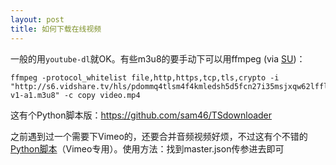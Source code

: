 ```yaml
---
layout: post
title: 如何下载在线视频
---
```


一般的用`youtube-dl`就OK。有些m3u8的要手动下可以用ffmpeg (via [SU](https://superuser.com/questions/1260846/downloading-m3u8-videos))：

```
ffmpeg -protocol_whitelist file,http,https,tcp,tls,crypto -i "http://s6.vidshare.tv/hls/pdommq4tlsm4f4kmledsh5d5fcn27i35msjxqw62lfflut5bgaqhb5kirb5q/index-v1-a1.m3u8" -c copy video.mp4
```

这有个Python脚本版：<https://github.com/sam46/TSdownloader>

之前遇到过一个需要下Vimeo的，还要合并音频视频好烦，不过这有个不错的[Python脚本](https://github.com/eMBee/vimeo-download)（Vimeo专用）。使用方法：找到master.json传参进去即可